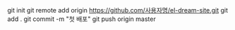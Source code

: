 git init
git remote add origin https://github.com/사용자명/el-dream-site.git
git add .
git commit -m "첫 배포"
git push origin master
